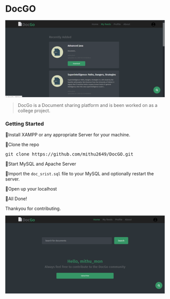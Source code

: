 # DocGO

![](miscellaneous/screenshot2.png)

> DocGo is a Document sharing platform and is been worked on as a college project.

### Getting Started

🔹Install XAMPP or any appropriate Server for your machine.

🔹Clone the repo

<pre>git clone https://github.com/mithu2649/DocGO.git</pre>

🔹Start MySQL and Apache Server

🔹Import the <code>doc_srist.sql</code> file to your MySQL and optionally restart the server.

🔹Open up your localhost

🔹All Done!

Thankyou for contributing.

![](miscellaneous/screenshot.png)
